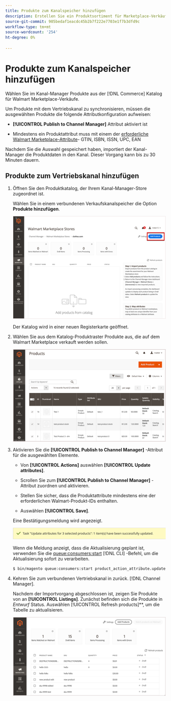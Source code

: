```yaml
---
title: Produkte zum Kanalspeicher hinzufügen
description: Erstellen Sie ein Produktsortiment für Marketplace-Verkäufe, indem Sie Produkte aus dem Katalog zum Vertriebskanal hinzufügen.
source-git-commit: 905bedaf1eacdc45b2b7f222e7703e1f7b3dfd9c
workflow-type: tm+mt
source-wordcount: '254'
ht-degree: 0%

---
```



# Produkte zum Kanalspeicher hinzufügen

Wählen Sie im Kanal-Manager Produkte aus der [!DNL Commerce] Katalog für Walmart Marketplace-Verkäufe.

Um Produkte mit dem Vertriebskanal zu synchronisieren, müssen die ausgewählten Produkte die folgende Attributkonfiguration aufweisen:

- **[!UICONTROL Publish to Channel Manager]** Attribut aktiviert ist

- Mindestens ein Produktattribut muss mit einem der [erforderliche Walmart Marketplace-Attribute](map-product-attributes-for-matching.md)- GTIN, ISBN, ISSN, UPC, EAN

Nachdem Sie die Auswahl gespeichert haben, importiert der Kanal-Manager die Produktdaten in den Kanal. Dieser Vorgang kann bis zu 30 Minuten dauern.

## Produkte zum Vertriebskanal hinzufügen

1. Öffnen Sie den Produktkatalog, der Ihrem Kanal-Manager-Store zugeordnet ist.

   Wählen Sie in einem verbundenen Verkaufskanalspeicher die Option **Produkte hinzufügen**.

   ![Produkte zum verbundenen Kanal hinzufügen](assets/add-initial-products-to-connected-channel.png)

   Der Katalog wird in einer neuen Registerkarte geöffnet.

1. Wählen Sie aus dem Katalog-Produktraster Produkte aus, die auf dem Walmart Marketplace verkauft werden sollen.

   ![Produkte an den verbundenen Kanal senden](assets/select-products-from-catalog.png)

1. Aktivieren Sie die **[!UICONTROL Publish to Channel Manager]** -Attribut für die ausgewählten Elemente.

   - Von **[!UICONTROL Actions]** auswählen **[!UICONTROL Update attributes]**.

   - Scrollen Sie zum **[!UICONTROL Publish to Channel Manager]** -Attribut zuordnen und aktivieren.

   - Stellen Sie sicher, dass die Produktattribute mindestens eine der erforderlichen Walmart-Produkt-IDs enthalten.

   - Auswählen **[!UICONTROL Save]**.

   Eine Bestätigungsmeldung wird angezeigt.

   ![Bestätigungsnachricht zum Produktimport von einem Katalog zu einem Verkaufskanal](assets/product-import-from-catalog-confirmation.png)

   Wenn die Meldung anzeigt, dass die Aktualisierung geplant ist, verwenden Sie die [queue:consumers:start](https://devdocs.magento.com/guides/v2.4/config-guide/cli/config-cli-subcommands-queue.html) [!DNL CLI] -Befehl, um die Aktualisierung sofort zu verarbeiten.

   ```bash
   $ bin/magento queue:consumers:start product_action_attribute.update
   ```

1. Kehren Sie zum verbundenen Vertriebskanal in zurück. [!DNL Channel Manager].

   Nachdem der Importvorgang abgeschlossen ist, zeigen Sie Produkte von an **[!UICONTROL Listings]**. Zunächst befinden sich die Produkte in *Entwurf* Status. Auswählen [!UICONTROL Refresh products]**, um die Tabelle zu aktualisieren.

   ![Importierte Produkte in verbundene Vertriebskanäle](assets/products-in-marketplace-sales-channel.png)
